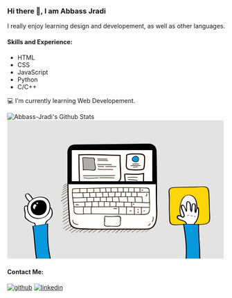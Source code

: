 ### Hi there 👋, I am Abbass Jradi

I really enjoy learning design and developement, as well as other languages.

#### Skills and Experience:
- HTML
- CSS
- JavaScript
- Python
- C/C++


💻 I’m currently learning Web Developement.

<img align="left" alt = "Abbass-Jradi's Github Stats" src="https://github-readme-stats.vercel.app/api?username=Abbass-Jradi&show_icons=true&hide_border=true" />
                                                           

![Alt text](6M8G.gif)

#### Contact Me:

[<img src='https://cdn.jsdelivr.net/npm/simple-icons@3.0.1/icons/github.svg' alt='github' height='40'>](https://github.com/Abbass-Jradi)  [<img src='https://cdn.jsdelivr.net/npm/simple-icons@3.0.1/icons/linkedin.svg' alt='linkedin' height='40'>](https://www.linkedin.com/in/https://www.linkedin.com/in/abbas-jradi-78a027200/)  

